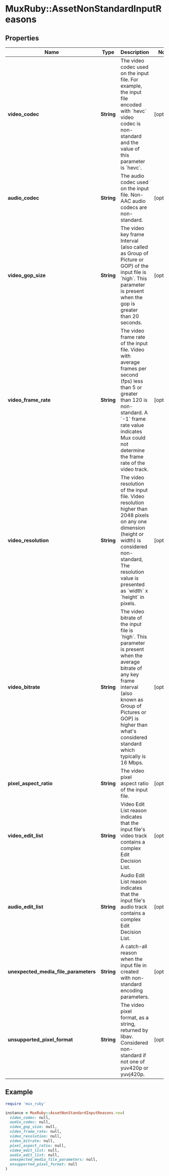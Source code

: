 # MuxRuby::AssetNonStandardInputReasons

## Properties

| Name | Type | Description | Notes |
| ---- | ---- | ----------- | ----- |
| **video_codec** | **String** | The video codec used on the input file. For example, the input file encoded with &#x60;hevc&#x60; video codec is non-standard and the value of this parameter is &#x60;hevc&#x60;. | [optional] |
| **audio_codec** | **String** | The audio codec used on the input file. Non-AAC audio codecs are non-standard. | [optional] |
| **video_gop_size** | **String** | The video key frame Interval (also called as Group of Picture or GOP) of the input file is &#x60;high&#x60;. This parameter is present when the gop is greater than 20 seconds. | [optional] |
| **video_frame_rate** | **String** | The video frame rate of the input file. Video with average frames per second (fps) less than 5 or greater than 120 is non-standard. A &#x60;-1&#x60; frame rate value indicates Mux could not determine the frame rate of the video track. | [optional] |
| **video_resolution** | **String** | The video resolution of the input file. Video resolution higher than 2048 pixels on any one dimension (height or width) is considered non-standard, The resolution value is presented as &#x60;width&#x60; x &#x60;height&#x60; in pixels. | [optional] |
| **video_bitrate** | **String** | The video bitrate of the input file is &#x60;high&#x60;. This parameter is present when the average bitrate of any key frame interval (also known as Group of Pictures or GOP) is higher than what&#39;s considered standard which typically is 16 Mbps. | [optional] |
| **pixel_aspect_ratio** | **String** | The video pixel aspect ratio of the input file. | [optional] |
| **video_edit_list** | **String** | Video Edit List reason indicates that the input file&#39;s video track contains a complex Edit Decision List. | [optional] |
| **audio_edit_list** | **String** | Audio Edit List reason indicates that the input file&#39;s audio track contains a complex Edit Decision List. | [optional] |
| **unexpected_media_file_parameters** | **String** | A catch-all reason when the input file in created with non-standard encoding parameters. | [optional] |
| **unsupported_pixel_format** | **String** | The video pixel format, as a string, returned by libav. Considered non-standard if not one of yuv420p or yuvj420p. | [optional] |

## Example

```ruby
require 'mux_ruby'

instance = MuxRuby::AssetNonStandardInputReasons.new(
  video_codec: null,
  audio_codec: null,
  video_gop_size: null,
  video_frame_rate: null,
  video_resolution: null,
  video_bitrate: null,
  pixel_aspect_ratio: null,
  video_edit_list: null,
  audio_edit_list: null,
  unexpected_media_file_parameters: null,
  unsupported_pixel_format: null
)
```

